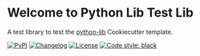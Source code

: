 # Welcome to Python Lib Test Lib

A test library to test the [python-lib](https://github.com/msleigh/python-lib) Cookiecutter template.

[![PyPI](https://img.shields.io/pypi/v/python-lib-test-lib.svg)](https://pypi.org/project/python-lib-test-lib/)
[![Changelog](https://img.shields.io/github/v/release/msleigh/python-lib-test-lib?include_prereleases&label=changelog)](https://github.com/msleigh/python-lib-test-lib/releases)
[![License](https://img.shields.io/badge/license-Apache%202.0-blue.svg)](https://github.com/msleigh/python-lib-test-lib/blob/main/LICENSE)
[![Code style: black](https://img.shields.io/badge/code%20style-black-000000.svg)](https://github.com/python/black)
